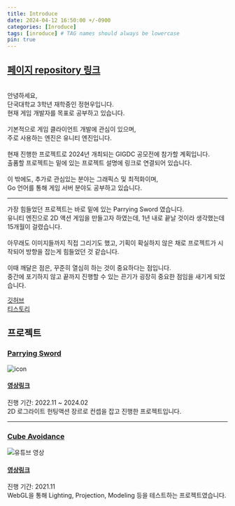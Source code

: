 ```yaml
---
title: Introduce
date: 2024-04-12 16:50:00 +/-0900
categories: [Inroduce]
tags: [inroduce] # TAG names should always be lowercase
pin: true
---
```


## [페이지 repository 링크](https://github.com/Lagooneng/Lagooneng.github.io)

<br>
안녕하세요, <br>
단국대학교 3학년 재학중인 정현우입니다. <br>
현재 게임 개발자를 목표로 공부하고 있습니다. <br>
<br>
기본적으로 게임 클라이언트 개발에 관심이 있으며,<br>
주로 사용하는 엔진은 유니티 엔진입니다.<br>
<br>
현재 진행한 프로젝트로 2024년 개최되는 GIGDC 공모전에 참가할 계획입니다. <br>
출품할 프로젝트는 밑에 있는 프로젝트 설명에 링크로 연결되어 있습니다. <br>
<br>
이 밖에도, 추가로 관심있는 분야는 그래픽스 및 최적화이며,<br>
Go 언어를 통해 게임 서버 분야도 공부하고 있습니다. <br>

<hr>
가장 힘들었던 프로젝트는 바로 밑에 있는 Parrying Sword 였습니다. <br>
유니티 엔진으로 2D 액션 게임을 만들고자 하였는데, 1년 내로 끝날 것이라 생각했는데 15개월이 걸렸습니다. <br>
<br>
아무래도 이미지들까지 직접 그리기도 했고, 기획이 확실하지 않은 채로 프로젝트가 시작되어 방향을 잡는게 힘들었던 것 같습니다. <br>
<br>
이때 깨달은 점은, 꾸준히 열심히 하는 것이 중요하다는 점입니다. <br>
중간에 포기하지 않고 끝까지 진행할 수 있는 끈기가 굉장히 중요한 점임을 새기게 되었습니다.

[깃허브](https://github.com/Lagooneng)<br>
[티스토리](https://lagooneng.tistory.com/)

## 프로젝트

### [Parrying Sword](../Project_ParryingSword)

![icon](assets/img/parringsword/ParryingSowrdIcon.png)

#### [영상링크](https://www.youtube.com/watch?v=kUkS4zQ0rV0)

진행 기간: 2022.11 ~ 2024.02 <br>
2D 로그라이트 헌팅액션 장르로 컨셉을 잡고 진행한 프로젝트입니다. <br>

<hr>

### [Cube Avoidance](../Project_CubeAvoidance)

![유튜브 영상](assets/img/cubeavoidance/game1.png)

#### [영상링크](https://www.youtube.com/watch?v=2QVapFO1GyM)

진행 기간: 2021.11<br>
WebGL을 통해 Lighting, Projection, Modeling 등을 테스트하는 프로젝트였습니다.<br>
